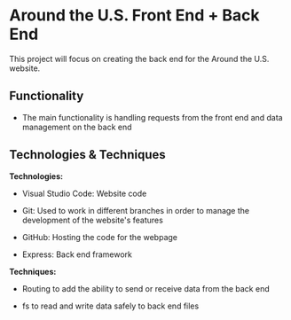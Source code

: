 # Around the U.S. Front End + Back End

This project will focus on creating the back end for the Around the U.S. website. 

## Functionality

* The main functionality is handling requests from the front end and data management on the back end

## Technologies & Techniques

**Technologies:**

* Visual Studio Code: Website code
  
* Git: Used to work in different branches in order to manage the development of the website's features

* GitHub: Hosting the code for the webpage

* Express: Back end framework

**Techniques:**

* Routing to add the ability to send or receive data from the back end

* fs to read and write data safely to back end files
